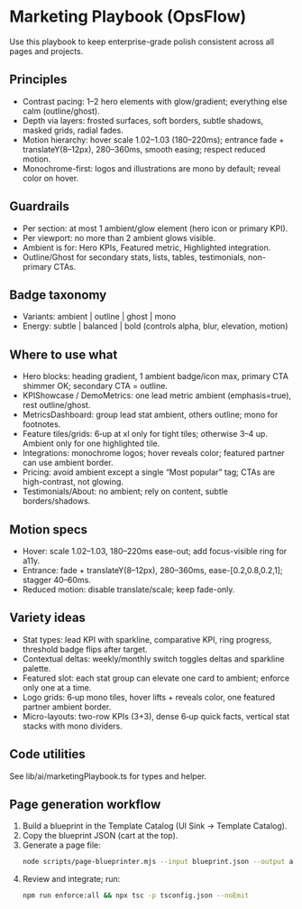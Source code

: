 # Marketing Playbook (OpsFlow)

Use this playbook to keep enterprise-grade polish consistent across all pages and projects.

## Principles
- Contrast pacing: 1–2 hero elements with glow/gradient; everything else calm (outline/ghost).
- Depth via layers: frosted surfaces, soft borders, subtle shadows, masked grids, radial fades.
- Motion hierarchy: hover scale 1.02–1.03 (180–220ms); entrance fade + translateY(8–12px), 280–360ms, smooth easing; respect reduced motion.
- Monochrome-first: logos and illustrations are mono by default; reveal color on hover.

## Guardrails
- Per section: at most 1 ambient/glow element (hero icon or primary KPI).
- Per viewport: no more than 2 ambient glows visible.
- Ambient is for: Hero KPIs, Featured metric, Highlighted integration.
- Outline/Ghost for secondary stats, lists, tables, testimonials, non-primary CTAs.

## Badge taxonomy
- Variants: ambient | outline | ghost | mono
- Energy: subtle | balanced | bold (controls alpha, blur, elevation, motion)

## Where to use what
- Hero blocks: heading gradient, 1 ambient badge/icon max, primary CTA shimmer OK; secondary CTA = outline.
- KPIShowcase / DemoMetrics: one lead metric ambient (emphasis=true), rest outline/ghost.
- MetricsDashboard: group lead stat ambient, others outline; mono for footnotes.
- Feature tiles/grids: 6‑up at xl only for tight tiles; otherwise 3–4 up. Ambient only for one highlighted tile.
- Integrations: monochrome logos; hover reveals color; featured partner can use ambient border.
- Pricing: avoid ambient except a single “Most popular” tag; CTAs are high-contrast, not glowing.
- Testimonials/About: no ambient; rely on content, subtle borders/shadows.

## Motion specs
- Hover: scale 1.02–1.03, 180–220ms ease-out; add focus-visible ring for a11y.
- Entrance: fade + translateY(8–12px), 280–360ms, ease-[0.2,0.8,0.2,1]; stagger 40–60ms.
- Reduced motion: disable translate/scale; keep fade-only.

## Variety ideas
- Stat types: lead KPI with sparkline, comparative KPI, ring progress, threshold badge flips after target.
- Contextual deltas: weekly/monthly switch toggles deltas and sparkline palette.
- Featured slot: each stat group can elevate one card to ambient; enforce only one at a time.
- Logo grids: 6‑up mono tiles, hover lifts + reveals color, one featured partner ambient border.
- Micro-layouts: two-row KPIs (3+3), dense 6‑up quick facts, vertical stat stacks with mono dividers.

## Code utilities
See lib/ai/marketingPlaybook.ts for types and helper.

## Page generation workflow
1) Build a blueprint in the Template Catalog (UI Sink → Template Catalog).
2) Copy the blueprint JSON (cart at the top).
3) Generate a page file:
   ```bash
   node scripts/page-blueprinter.mjs --input blueprint.json --output app/solutions/draft/page.tsx
   ```
4) Review and integrate; run:
   ```bash
   npm run enforce:all && npx tsc -p tsconfig.json --noEmit
   ```


